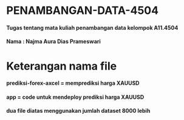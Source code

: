 # PENAMBANGAN-DATA-4504
#### Tugas tentang mata kuliah penambangan data kelompok A11.4504 
#### Nama : Najma Aura Dias Prameswari

# Keterangan nama file 
#### prediksi-forex-axcel = memprediksi harga XAUUSD
#### app = code untuk mendeploy prediksi harga XAUUSD
#### dua file diatas menggunakan jumlah dataset 8000 lebih 
